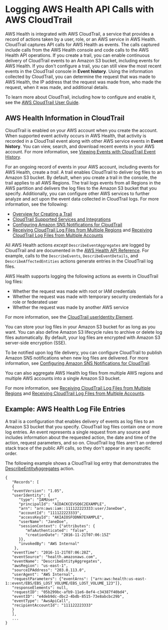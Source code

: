 # Logging AWS Health API Calls with AWS CloudTrail<a name="logging-using-cloudtrail"></a>

AWS Health is integrated with AWS CloudTrail, a service that provides a record of actions taken by a user, role, or an AWS service in AWS Health\. CloudTrail captures API calls for AWS Health as events\. The calls captured include calls from the AWS Health console and code calls to the AWS Health API operations\. If you create a trail, you can enable continuous delivery of CloudTrail events to an Amazon S3 bucket, including events for AWS Health\. If you don't configure a trail, you can still view the most recent events in the CloudTrail console in **Event history**\. Using the information collected by CloudTrail, you can determine the request that was made to AWS Health, the IP address that the request was made from, who made the request, when it was made, and additional details\.

To learn more about CloudTrail, including how to configure and enable it, see the [AWS CloudTrail User Guide](https://docs.aws.amazon.com/awscloudtrail/latest/userguide/)\.

## AWS Health Information in CloudTrail<a name="service-name-info-in-cloudtrail"></a>

CloudTrail is enabled on your AWS account when you create the account\. When supported event activity occurs in AWS Health, that activity is recorded in a CloudTrail event along with other AWS service events in **Event history**\. You can view, search, and download recent events in your AWS account\. For more information, see [Viewing Events with CloudTrail Event History](https://docs.aws.amazon.com/awscloudtrail/latest/userguide/view-cloudtrail-events.html)\.

For an ongoing record of events in your AWS account, including events for AWS Health, create a *trail*\. A trail enables CloudTrail to deliver log files to an Amazon S3 bucket\. By default, when you create a trail in the console, the trail applies to all AWS Regions\. The trail logs events from all Regions in the AWS partition and delivers the log files to the Amazon S3 bucket that you specify\. Additionally, you can configure other AWS services to further analyze and act upon the event data collected in CloudTrail logs\. For more information, see the following:
+ [Overview for Creating a Trail](https://docs.aws.amazon.com/awscloudtrail/latest/userguide/cloudtrail-create-and-update-a-trail.html)
+ [CloudTrail Supported Services and Integrations](https://docs.aws.amazon.com/awscloudtrail/latest/userguide/cloudtrail-aws-service-specific-topics.html#cloudtrail-aws-service-specific-topics-integrations)
+ [Configuring Amazon SNS Notifications for CloudTrail](https://docs.aws.amazon.com/awscloudtrail/latest/userguide/getting_notifications_top_level.html)
+ [Receiving CloudTrail Log Files from Multiple Regions](https://docs.aws.amazon.com/awscloudtrail/latest/userguide/receive-cloudtrail-log-files-from-multiple-regions.html) and [Receiving CloudTrail Log Files from Multiple Accounts](https://docs.aws.amazon.com/awscloudtrail/latest/userguide/cloudtrail-receive-logs-from-multiple-accounts.html)

All AWS Health actions *except* `DescribeEventAggregates` are logged by CloudTrail and are documented in the [AWS Health API Reference](https://docs.aws.amazon.com/health/latest/APIReference/)\. For example, calls to the `DescribeEvents`, `DescribeEventDetails`, and `DescribeAffectedEntities` actions generate entries in the CloudTrail log files\.

AWS Health supports logging the following actions as events in CloudTrail log files:
+ Whether the request was made with root or IAM credentials
+ Whether the request was made with temporary security credentials for a role or federated user
+ Whether the request was made by another AWS service

For more information, see the [CloudTrail userIdentity Element](https://docs.aws.amazon.com/awscloudtrail/latest/userguide/cloudtrail-event-reference-user-identity.html)\.

You can store your log files in your Amazon S3 bucket for as long as you want\. You can also define Amazon S3 lifecycle rules to archive or delete log files automatically\. By default, your log files are encrypted with Amazon S3 server\-side encryption \(SSE\)\.

To be notified upon log file delivery, you can configure CloudTrail to publish Amazon SNS notifications when new log files are delivered\. For more information, see [Configuring Amazon SNS Notifications for CloudTrail](https://docs.aws.amazon.com/awscloudtrail/latest/userguide/getting_notifications_top_level.html)\.

You can also aggregate AWS Health log files from multiple AWS regions and multiple AWS accounts into a single Amazon S3 bucket\.

For more information, see [Receiving CloudTrail Log Files from Multiple Regions](https://docs.aws.amazon.com/awscloudtrail/latest/userguide/cloudtrail-receive-logs-from-multiple-accounts.html) and [Receiving CloudTrail Log Files from Multiple Accounts](https://docs.aws.amazon.com/awscloudtrail/latest/userguide/cloudtrail-receive-logs-from-multiple-accounts.html)\.

## Example: AWS Health Log File Entries<a name="understanding-service-name-entries"></a>

 A trail is a configuration that enables delivery of events as log files to an Amazon S3 bucket that you specify\. CloudTrail log files contain one or more log entries\. An event represents a single request from any source and includes information about the requested action, the date and time of the action, request parameters, and so on\. CloudTrail log files aren't an ordered stack trace of the public API calls, so they don't appear in any specific order\.

The following example shows a CloudTrail log entry that demonstrates the [DescribeEntityAggregates](https://docs.aws.amazon.com/health/latest/APIReference/API_DescribeEntityAggregates.html) action\.

```
{
   "Records": [
   {
   "eventVersion": "1.05",
   "userIdentity": {
      "type": "IAMUser",
      "principalId": "AIDACKCEVSQ6C2EXAMPLE",
      "arn": "arn:aws:iam::111122223333:user/JaneDoe",
      "accountId": "111122223333",
      "accessKeyId": "AKIAIOSFODNN7EXAMPLE",
      "userName": "JaneDoe",
      "sessionContext": {"attributes": {
         "mfaAuthenticated": "false",
         "creationDate": "2016-11-21T07:06:15Z"
      }},
      "invokedBy": "AWS Internal"
    },
   "eventTime": "2016-11-21T07:06:28Z",
   "eventSource": "health.amazonaws.com",
   "eventName": "DescribeEntityAggregates",
   "awsRegion": "us-east-1",
   "sourceIPAddress": "203.0.113.0",
   "userAgent": "AWS Internal",
   "requestParameters": {"eventArns": ["arn:aws:health:us-east-1::event/EBS/EBS_LOST_VOLUME/EBS_LOST_VOLUME_123"]},
   "responseElements": null,
   "requestID": "05b299bc-afb9-11e6-8ef4-c34387f40bd4",
   "eventID": "e4deb9dc-dbc2-4bdb-8515-73e8abcbc29b",
   "eventType": "AwsApiCall",
   "recipientAccountId": "111122223333"
   }
   ],
   ...
}
```